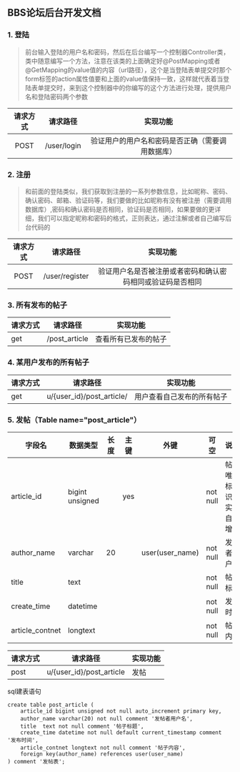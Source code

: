 ## BBS论坛后台开发文档

### 1. 登陆

> 前台输入登陆的用户名和密码，然后在后台编写一个控制器Controller类，类中随意编写一个方法，注意在该类的上面确定好@PostMapping或者@GetMapping的value值的内容（url路径），这个是当登陆表单提交时那个form标签的action属性值要和上面的value值保持一致，这样就代表着当登陆表单提交时，来到这个控制器中的你编写的这个方法进行处理，提供用户名和登陆密码两个参数

| 请求方式 |  请求路径   |                     实现功能                     |
| :------: | :---------: | :----------------------------------------------: |
|   POST   | /user/login | 验证用户的用户名和密码是否正确（需要调用数据库） |

### 2. 注册

> 和前面的登陆类似，我们获取到注册的一系列参数信息，比如昵称、密码、确认密码、邮箱、验证码等，我们要做的比如昵称有没有被注册（需要调用数据库）,密码和确认密码是否相同，验证码是否相同，如果要做的更详细，我们可以指定昵称和密码的格式，正则表达，通过注解或者自己编写后台代码的

| 请求方式 |    请求路径    |                          实现功能                          |
| :------: | :------------: | :--------------------------------------------------------: |
|   POST   | /user/register | 验证用户名是否被注册或者密码和确认密码相同或验证码是否相同 |

### 3. 所有发布的帖子

请求方式    |   请求路径    |  实现功能
------------|---------------|--------------------
get         |/post_article  |查看所有已发布的帖子


### 4. 某用户发布的所有帖子

请求方式    |            请求路径       |  实现功能
------------|---------------------------|--------------------------
get         |u/{user_id}/post_article/  |用户查看自己发布的所有帖子


### 5. 发帖（Table name="post_article"）

字段名         |  数据类型      |  长度 |  主键  |  外键           |  可空    | 说明 
---------------|----------------|-------|--------|-----------------|----------|----------------------
article_id     | bigint unsigned|       | yes    |                 | not null | 帖子唯一标识;实现自增。 
author_name    | varchar        | 20    |        | user(user_name) | not null | 发帖者用户名 
title          | text           |       |        |                 | not null | 帖子标题
create_time    | datetime       |       |        |                 | not null | 发布时间
article_contnet| longtext       |       |        |                 | not null | 帖子内容


请求方式    |            请求路径     |  实现功能
------------|-------------------------|-------
post        |u/{user_id}/post_article |发帖

sql建表语句


```
create table post_article (	
	article_id bigint unsigned not null auto_increment primary key,	
    author_name varchar(20) not null comment '发帖者用户名',   
    title  text not null comment '帖子标题',
	create_time datetime not null default current_timestamp comment '发布时间',
	article_contnet longtext not null comment '帖子内容',
    foreign key(author_name) references user(user_name)
) comment '发帖表';

